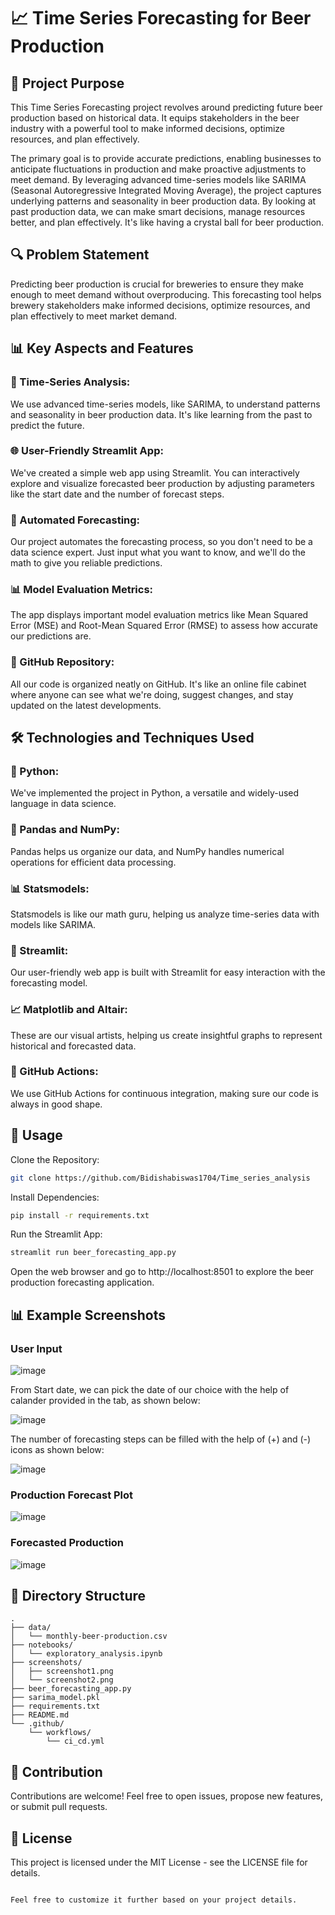 # 📈 Time Series Forecasting for Beer Production

## 🚀 Project Purpose

This Time Series Forecasting project revolves around predicting future beer production based on historical data. It equips stakeholders in the beer industry with a powerful tool to make informed decisions, optimize resources, and plan effectively.

The primary goal is to provide accurate predictions, enabling businesses to anticipate fluctuations in production and make proactive adjustments to meet demand. By leveraging advanced time-series models like SARIMA (Seasonal Autoregressive Integrated Moving Average), the project captures underlying patterns and seasonality in beer production data. By looking at past production data, we can make smart decisions, manage resources better, and plan effectively. It's like having a crystal ball for beer production.
## 🔍 Problem Statement

Predicting beer production is crucial for breweries to ensure they make enough to meet demand without overproducing. This forecasting tool helps brewery stakeholders make informed decisions, optimize resources, and plan effectively to meet market demand.

## 📊 Key Aspects and Features

### 🔄 Time-Series Analysis:
We use advanced time-series models, like SARIMA, to understand patterns and seasonality in beer production data. It's like learning from the past to predict the future.

### 🌐 User-Friendly Streamlit App:
We've created a simple web app using Streamlit. You can interactively explore and visualize forecasted beer production by adjusting parameters like the start date and the number of forecast steps.

### 🤖 Automated Forecasting:
Our project automates the forecasting process, so you don't need to be a data science expert. Just input what you want to know, and we'll do the math to give you reliable predictions.

### 📊 Model Evaluation Metrics:
The app displays important model evaluation metrics like Mean Squared Error (MSE) and Root-Mean Squared Error (RMSE) to assess how accurate our predictions are.

### 📁 GitHub Repository:
All our code is organized neatly on GitHub. It's like an online file cabinet where anyone can see what we're doing, suggest changes, and stay updated on the latest developments.

## 🛠️ Technologies and Techniques Used

### 🐍 Python:
We've implemented the project in Python, a versatile and widely-used language in data science.

### 🐼 Pandas and NumPy:
Pandas helps us organize our data, and NumPy handles numerical operations for efficient data processing.

### 📊 Statsmodels:
Statsmodels is like our math guru, helping us analyze time-series data with models like SARIMA.

### 🚀 Streamlit:
Our user-friendly web app is built with Streamlit for easy interaction with the forecasting model.

### 📈 Matplotlib and Altair:
These are our visual artists, helping us create insightful graphs to represent historical and forecasted data.

### 🔄 GitHub Actions:
We use GitHub Actions for continuous integration, making sure our code is always in good shape.

## 📄 Usage
Clone the Repository:

```bash
git clone https://github.com/Bidishabiswas1704/Time_series_analysis
```

Install Dependencies:

```bash
pip install -r requirements.txt
```

Run the Streamlit App:

```bash
streamlit run beer_forecasting_app.py
```

Open the web browser and go to http://localhost:8501 to explore the beer production forecasting application.

## 📊 Example Screenshots

### User Input

![image](https://github.com/Bidishabiswas1704/Time_series_analysis/assets/140384850/0e990f31-cce8-4a3e-8fb7-281014699593)

From Start date, we can pick the date of our choice with the help of calander provided in the tab, as shown below:

![image](https://github.com/Bidishabiswas1704/Time_series_analysis/assets/140384850/2283f342-d78c-4a60-bec6-07febb4f7cdb)

The number of forecasting steps can be filled with the help of (+) and (-) icons as shown below:

![image](https://github.com/Bidishabiswas1704/Time_series_analysis/assets/140384850/c9ae4b50-9744-40b8-bace-2e78fa40f8a8)


### Production Forecast Plot

![image](https://github.com/Bidishabiswas1704/Time_series_analysis/assets/140384850/e6bec98b-ba06-43af-b63f-920e67785598)


### Forecasted Production

![image](https://github.com/Bidishabiswas1704/Time_series_analysis/assets/140384850/fba62730-bd69-4253-a1e0-b0a12c8214fa)

## 📂 Directory Structure

```
.
├── data/
│   └── monthly-beer-production.csv
├── notebooks/
│   └── exploratory_analysis.ipynb
├── screenshots/
│   ├── screenshot1.png
│   └── screenshot2.png
├── beer_forecasting_app.py
├── sarima_model.pkl
├── requirements.txt
├── README.md
└── .github/
    └── workflows/
        └── ci_cd.yml
```

## 🤝 Contribution

Contributions are welcome! Feel free to open issues, propose new features, or submit pull requests.

## 📜 License

This project is licensed under the MIT License - see the LICENSE file for details.
```

Feel free to customize it further based on your project details.
